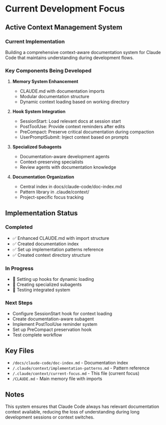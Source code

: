 # Current Development Focus

## Active Context Management System

### Current Implementation
Building a comprehensive context-aware documentation system for Claude Code that maintains understanding during development flows.

### Key Components Being Developed

1. **Memory System Enhancement**
   - CLAUDE.md with documentation imports
   - Modular documentation structure
   - Dynamic context loading based on working directory

2. **Hook System Integration**
   - SessionStart: Load relevant docs at session start
   - PostToolUse: Provide context reminders after edits
   - PreCompact: Preserve critical documentation during compaction
   - UserPromptSubmit: Inject context based on prompts

3. **Specialized Subagents**
   - Documentation-aware development agents
   - Context-preserving specialists
   - Review agents with documentation knowledge

4. **Documentation Organization**
   - Central index in docs/claude-code/doc-index.md
   - Pattern library in .claude/context/
   - Project-specific focus tracking

## Implementation Status

### Completed
- ✅ Enhanced CLAUDE.md with import structure
- ✅ Created documentation index
- ✅ Set up implementation patterns reference
- ✅ Created context directory structure

### In Progress
- 🔄 Setting up hooks for dynamic loading
- 🔄 Creating specialized subagents
- 🔄 Testing integrated system

### Next Steps
- Configure SessionStart hook for context loading
- Create documentation-aware subagent
- Implement PostToolUse reminder system
- Set up PreCompact preservation hook
- Test complete workflow

## Key Files

- `/docs/claude-code/doc-index.md` - Documentation index
- `/.claude/context/implementation-patterns.md` - Pattern reference
- `/.claude/context/current-focus.md` - This file (current focus)
- `/CLAUDE.md` - Main memory file with imports

## Notes

This system ensures that Claude Code always has relevant documentation context available, reducing the loss of understanding during long development sessions or context switches.